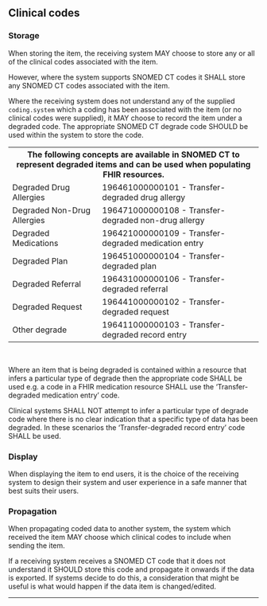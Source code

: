 ## Clinical codes 

### Storage 

When storing the item, the receiving system MAY choose to store any or all of the clinical codes associated with the item.

However, where the system supports SNOMED CT codes it SHALL store any SNOMED CT codes associated with the item.

Where the receiving system does not understand any of the supplied `coding.system` which a coding has been associated with the item (or no clinical codes were supplied), it MAY choose to record the item under a degraded code. The appropriate SNOMED CT degrade code SHOULD be used within the system to store the code.

<table class="assets">
<tr>
<th colspan="2">The following concepts are available in SNOMED CT to represent degraded items and can be used when populating FHIR resources.</th>
</tr>
<tr>
<td>Degraded Drug Allergies</td>
<td>196461000000101 - Transfer-degraded drug allergy</td>
</tr>
<tr>
<td>Degraded Non-Drug Allergies</td>
<td>196471000000108 - Transfer-degraded non-drug allergy</td>
</tr>
<tr>
<td>Degraded Medications</td>
<td>196421000000109 - Transfer-degraded medication entry</td>
</tr>
<tr>
<td>Degraded Plan</td>
<td>196451000000104 - Transfer-degraded plan</td>
</tr>
<tr>
<td>Degraded Referral</td>
<td>196431000000106 - Transfer-degraded referral</td>
</tr>
<tr>
<td>Degraded Request</td>
<td>196441000000102 - Transfer-degraded request</td>
</tr>
<tr>
<td>Other degrade</td>
<td>196411000000103 - Transfer-degraded record entry</td>
</tr>
</table>

<br/>  

Where an item that is being degraded is contained within a resource that infers a particular type of degrade then the appropriate code SHALL be used e.g. a code in a FHIR medication resource SHALL use the ‘Transfer-degraded medication entry’ code. 

Clinical systems SHALL NOT attempt to infer a particular type of degrade code where there is no clear indication that a specific type of data has been degraded. In these scenarios the ‘Transfer-degraded record entry’ code SHALL be used.


### Display 

When displaying the item to end users, it is the choice of the receiving system to design their system and user experience in a safe manner that best suits their users.

### Propagation 

When propagating coded data to another system, the system which received the item MAY choose which clinical codes to include when sending the item.

If a receiving system receives a SNOMED CT code that it does not understand it SHOULD store this code and propagate it onwards if the data is exported. If systems decide to do this, a consideration that might be useful is what would happen if the data item is changed/edited.

---

